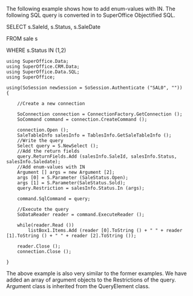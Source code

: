 <properties date="2016-05-10"
SortOrder="15"
/>

 

The following example shows how to add enum-values with IN. The following SQL query is converted in to SuperOffice Objectified SQL.

SELECT s.SaleId, s.Status, s.SaleDate

FROM sale s

WHERE s.Status IN (1,2)

 

```
using SuperOffice.Data;
using SuperOffice.CRM.Data;
using SuperOffice.Data.SQL;
using SuperOffice;
 
using(SoSession newSession = SoSession.Authenticate ("SAL0", ""))
{
                       
    //Create a new connection
            
    SoConnection connection = ConnectionFactory.GetConnection ();
    SoCommand command = connection.CreateCommand ();
 
    connection.Open ();
    SaleTableInfo salesInfo = TablesInfo.GetSaleTableInfo ();
    //Write the query
    Select query = S.NewSelect ();
    //Add the return fields
    query.ReturnFields.Add (salesInfo.SaleId, salesInfo.Status,
salesInfo.Saledate);
    //Add enum-values with IN
    Argument [] args = new Argument [2];
    args [0] = S.Parameter (SaleStatus.Open);
    args [1] = S.Parameter(SaleStatus.Sold);
    query.Restriction = salesInfo.Status.In (args);
 
    command.SqlCommand = query;
 
    //Execute the query
    SoDataReader reader = command.ExecuteReader ();
     
    while(reader.Read ())
        listBox1.Items.Add (reader [0].ToString () + " " + reader
[1].ToString () + " " + reader [2].ToString ());
 
    reader.Close ();                  
    connection.Close ();
 
}
```

 

The above example is also very similar to the former examples. We have added an array of argument objects to the Restrictions of the query. Argument class is inherited from the QueryElement class.

 
